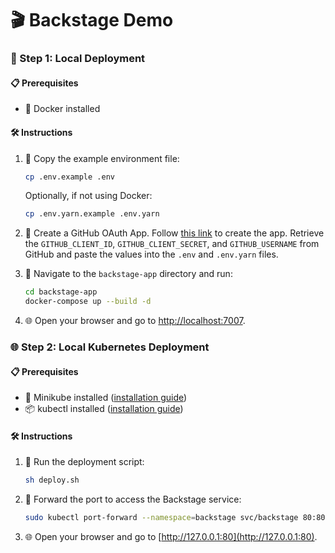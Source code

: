 # 🎬 Backstage Demo

### 🚀 Step 1: Local Deployment

#### 📋 Prerequisites

- 🐳 Docker installed

#### 🛠️ Instructions

1. 📄 Copy the example environment file:

   ```sh
   cp .env.example .env
   ```

   Optionally, if not using Docker:

   ```sh
   cp .env.yarn.example .env.yarn
   ```

2. 🔑 Create a GitHub OAuth App. Follow [this link](https://github.com/settings/applications/new) to create the app. Retrieve the `GITHUB_CLIENT_ID`, `GITHUB_CLIENT_SECRET`, and `GITHUB_USERNAME` from GitHub and paste the values into the `.env` and `.env.yarn` files.

3. 📂 Navigate to the `backstage-app` directory and run:
   ```sh
   cd backstage-app
   docker-compose up --build -d
   ```
4. 🌐 Open your browser and go to [http://localhost:7007](http://localhost:7007).

### 🌐 Step 2: Local Kubernetes Deployment

#### 📋 Prerequisites

- 🐳 Minikube installed ([installation guide](https://minikube.sigs.k8s.io/docs/start/))
- 📦 kubectl installed ([installation guide](https://kubernetes.io/docs/tasks/tools/install-kubectl/))

#### 🛠️ Instructions

1. 📜 Run the deployment script:

   ```sh
   sh deploy.sh
   ```

2. 🔄 Forward the port to access the Backstage service:

   ```sh
   sudo kubectl port-forward --namespace=backstage svc/backstage 80:80
   ```

3. 🌐 Open your browser and go to [http://127.0.0.1:80](http://127.0.0.1:80).
